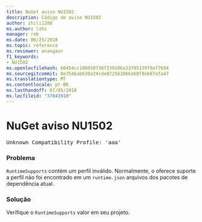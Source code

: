 ```yaml
---
title: NuGet aviso NU1502
description: Código de aviso NU1502
author: zhili1208
ms.author: lzhi
manager: rob
ms.date: 06/25/2018
ms.topic: reference
ms.reviewer: anangaur
f1_keywords:
- NU1502
ms.openlocfilehash: 60454cc100050730f239106a33705139f8a77694
ms.sourcegitcommit: 8e3546ab630a24cde8725610b6a68f8eb87afa47
ms.translationtype: MT
ms.contentlocale: pt-BR
ms.lasthandoff: 07/05/2018
ms.locfileid: "37843918"
---
```

# <a name="nuget-warning-nu1502"></a>NuGet aviso NU1502

<pre>Unknown Compatibility Profile: 'aaa'</pre>

### <a name="issue"></a>Problema
`RuntimeSupports` contém um perfil inválido. Normalmente, o oferece suporte a perfil não foi encontrado em um `runtime.json` arquivos dos pacotes de dependência atual.

### <a name="solution"></a>Solução
Verifique o `RuntimeSupports` valor em seu projeto.